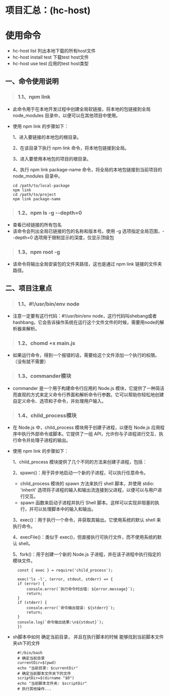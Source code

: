 # 项目汇总：(hc-host)

# 使用命令
* hc-host list 列出本地下载的所有host文件
* hc-host install test 下载test host文件
* hc-host use test  应用的test host类型

## 一、命令使用说明

> ### 1.1、npm link
  * 此命令用于在本地开发过程中创建全局软链接，将本地的包链接到全局 node_modules 目录中，以便可以在其他项目中使用。
  * 使用 npm link 的步骤如下：

    1、进入要链接的本地包的根目录。

    2、在该目录下执行 npm link 命令，将本地包链接到全局。

    3、进入要使用本地包的项目的根目录。

    4、执行 npm link package-name 命令，将全局的本地包链接到当前项目的 node_modules 目录中。
    ```shell
    cd /path/to/local-package
    npm link
    cd /path/to/project
    npm link package-name
    ```
> ### 1.2、npm ls -g --depth=0
  * 查看已经链接的所有包名 
  * 该命令会列出全局已链接的包的名称和版本号。使用 -g 选项指定全局范围，--depth=0 选项用于限制显示的深度，仅显示顶级包

> ### 1.3、npm root -g
  * 该命令将输出全局安装包的文件夹路径，这也是通过 npm link 链接的文件夹路径。

  
## 二、项目注意点
> ### 1.1、#!/usr/bin/env node
  *  注意一定要有这行代码：#!/usr/bin/env node，这行代码叫shebang或者hashbang，它会告诉操作系统在运行这个文件文件的时候，需要用node的解析器来解析。
  
> ### 1.2、chomd +x main.js
  * 如果运行命令，得到一个报错的话，需要给这个文件添加一个执行的权限。（没有就不需要）
  
> ### 1.3、commander模块
  * commander 是一个用于构建命令行应用的 Node.js 模块，它提供了一种简洁而直观的方式来定义命令行界面和解析命令行参数。它可以帮助你轻松地创建自定义命令、选项和子命令，并处理用户输入。
  
> ### 1.4、child_process模块
  * 在 Node.js 中，child_process 模块用于创建子进程，以便在 Node.js 应用程序中执行外部命令或脚本。它提供了一组 API，允许你与子进程进行交互、执行命令并处理子进程的输出。
  * 使用 npm link 的步骤如下：
  
    1、child_process 模块提供了几个不同的方法来创建子进程，包括：

    2、spawn()：用于异步地启动一个新的子进程，可以执行任意命令。
    *  child_process 模块的 spawn 方法来执行 shell 脚本，并使用 stdio: 'inherit' 选项将子进程的输入和输出流连接到父进程，以便可以与用户进行交互。
    *  spawn 函数来启动子进程并执行 Shell 脚本。这样可以实现非阻塞的执行，并可以处理脚本中的输入和输出。

    3、exec()：用于执行一个命令，并获取其输出。它使用系统的默认 shell 来执行命令。

    4、execFile()：类似于 exec()，但直接执行可执行文件，而不使用系统的默认 shell。

    5、fork()：用于创建一个新的 Node.js 子进程，并在该子进程中执行指定的模块文件。

    ```shell
      const { exec } = require('child_process');

      exec('ls -l', (error, stdout, stderr) => {
      if (error) {
          console.error(`执行命令时出错: ${error.message}`);
          return;
      }
      if (stderr) {
          console.error(`命令输出错误: ${stderr}`);
          return;
      }
      console.log(`命令输出结果:\n${stdout}`);
      })
    ```
  * sh脚本中如何 确定当前目录， 并且在执行脚本的时候 能够找到当前脚本文件夹sh下的文件 
  
    ```shell
      #!/bin/bash
      # 确定当前目录
      currentDir=$(pwd)
      echo "当前目录: $currentDir"
      # 确定当前脚本文件夹下的文件
      scriptDir=$(dirname "$0")
      echo "当前脚本文件夹: $scriptDir"
      # 执行其他操作...
    ```